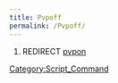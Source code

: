 ```yaml
---
title: Pvpoff
permalink: /Pvpoff/
---
```


1.  REDIRECT [pvpon](/pvpon "wikilink")

[Category:Script_Command](/Category:Script_Command "wikilink")